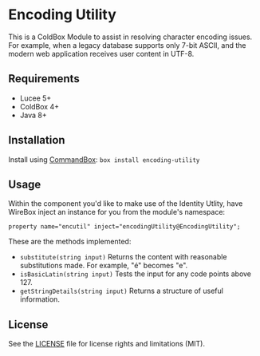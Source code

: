 # Encoding Utility

This is a ColdBox Module to assist in resolving character encoding issues. For example, when a legacy database supports only 7-bit ASCII, and the modern web application receives user content in UTF-8.

## Requirements
- Lucee 5+
- ColdBox 4+
- Java 8+

## Installation

Install using [CommandBox](https://www.ortussolutions.com/products/commandbox):
`box install encoding-utility`

## Usage

Within the component you'd like to make use of the Identity Utlity, have WireBox inject an instance for you from the module's namespace:
```
property name="encutil" inject="encodingUtility@EncodingUtility";
```
These are the methods implemented:
- `substitute(string input)` Returns the content with reasonable substitutions made. For example, "é" becomes "e".
- `isBasicLatin(string input)` Tests the input for any code points above 127.
- `getStringDetails(string input)` Returns a structure of useful information.

## License

See the [LICENSE](LICENSE.txt) file for license rights and limitations (MIT).
